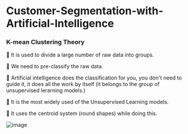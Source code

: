 # Customer-Segmentation-with-Artificial-Intelligence

### K-mean Clustering Theory

📌 It is used to divide a large number of raw data into groups.

📌 We need to pre-classify the raw data.

📌 Artificial intelligence does the classification for you, you don't need to guide it, it does all the work by itself (it belongs to the group of unsupervised lerarning models.)

📌 It is the most widely used of the Unsupervised Learning models.

📌 It uses the centroid system (round shapes) while doing this.


![image](https://user-images.githubusercontent.com/56589435/211156619-99986251-9272-4683-9182-bfbd8657cc5e.png)

